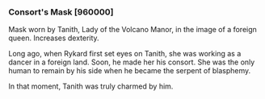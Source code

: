 ### Consort's Mask [960000]

Mask worn by Tanith, Lady of the Volcano Manor, in the image of a foreign queen. Increases dexterity.

Long ago, when Rykard first set eyes on Tanith, she was working as a dancer in a foreign land. Soon, he made her his consort. She was the only human to remain by his side when he became the serpent of blasphemy.

In that moment, Tanith was truly charmed by him.
